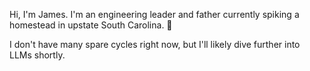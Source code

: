 Hi, I'm James. I'm an engineering leader and father currently spiking a homestead in upstate South Carolina. 👋

I don't have many spare cycles right now, but I'll likely dive further into LLMs shortly. 
